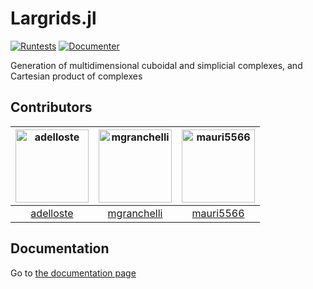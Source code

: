 # Largrids.jl

[![Runtests](https://github.com/adelloste/Largrids.jl/actions/workflows/Runtests.yml/badge.svg)](https://github.com/adelloste/Largrids.jl/actions/workflows/Runtests.yml)
[![Documenter](https://github.com/adelloste/Largrids.jl/actions/workflows/Documenter.yml/badge.svg)](https://github.com/adelloste/Largrids.jl/actions/workflows/Documenter.yml)

Generation of multidimensional cuboidal and simplicial complexes, and Cartesian product of complexes

## Contributors

[<img alt="adelloste" src="https://avatars.githubusercontent.com/u/29163287?v=4&s=117" width="117">](https://github.com/adelloste) |[<img alt="mgranchelli" src="https://avatars.githubusercontent.com/u/45238718?v=4&s=117" width="117">](https://github.com/mgranchelli) |[<img alt="mauri5566" src="https://avatars.githubusercontent.com/u/80046977?v=4&s=117" width="117">](https://github.com/mauri5566) |
:---: |:---: |:---: |
[adelloste](https://github.com/adelloste) |[mgranchelli](https://github.com/mgranchelli) |[mauri5566](https://github.com/mauri5566)

## Documentation

Go to [the documentation page](https://adelloste.github.io/Largrids.jl/)

